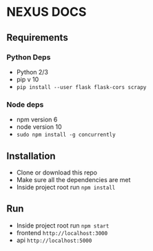 # NEXUS DOCS
## Requirements
### Python Deps
- Python 2/3
- pip v 10
- `pip install --user flask flask-cors scrapy`

### Node deps 
- npm version 6 
- node version 10
- `sudo npm install -g concurrently`

## Installation
- Clone or download this repo
- Make sure all the dependencies are met
- Inside project root run `npm install`

## Run
- Inside project root run `npm start`
- frontend `http://localhost:3000`
- api `http://localhost:5000`

